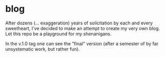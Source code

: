 # blog
After dozens (... exaggeration) years of solicitation by each and every sweetheart, I've decided to make an attempt to create my very own blog. Let this repo be a playground for my shenanigans.

In the v.1.0 tag one can see the "final" version (after a semester of by far unsystematic work, but rather fun). 

